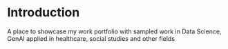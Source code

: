 # Introduction
A place to showcase my work portfolio with sampled work in Data Science, GenAI applied in healthcare, social studies and other fields
